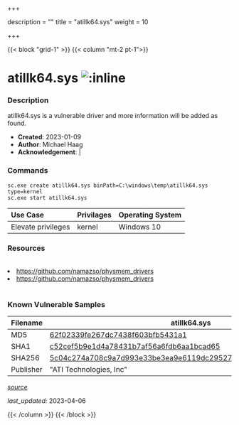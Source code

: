 +++

description = ""
title = "atillk64.sys"
weight = 10

+++


{{< block "grid-1" >}}
{{< column "mt-2 pt-1">}}


# atillk64.sys ![:inline](/images/twitter_verified.png) 


### Description

atillk64.sys is a vulnerable driver and more information will be added as found.

- **Created**: 2023-01-09
- **Author**: Michael Haag
- **Acknowledgement**:  | [](https://twitter.com/)

### Commands

```
sc.exe create atillk64.sys binPath=C:\windows\temp\atillk64.sys type=kernel
sc.exe start atillk64.sys
```

| Use Case | Privilages | Operating System | 
|:---- | ---- | ---- |
| Elevate privileges | kernel | Windows 10 |

### Resources
<br>
<li><a href=" https://github.com/namazso/physmem_drivers"> https://github.com/namazso/physmem_drivers</a></li>
<li><a href="https://github.com/namazso/physmem_drivers">https://github.com/namazso/physmem_drivers</a></li>
<br>

### Known Vulnerable Samples

| Filename | atillk64.sys |
|:---- | ---- | 
| MD5 | <a href="https://www.virustotal.com/gui/file/62f02339fe267dc7438f603bfb5431a1">62f02339fe267dc7438f603bfb5431a1</a> |
| SHA1 | <a href="https://www.virustotal.com/gui/file/c52cef5b9e1d4a78431b7af56a6fdb6aa1bcad65">c52cef5b9e1d4a78431b7af56a6fdb6aa1bcad65</a> |
| SHA256 | <a href="https://www.virustotal.com/gui/file/5c04c274a708c9a7d993e33be3ea9e6119dc29527a767410dbaf93996f87369a">5c04c274a708c9a7d993e33be3ea9e6119dc29527a767410dbaf93996f87369a</a> |
| Publisher | &#34;ATI Technologies, Inc&#34; || Signature | ATI Technologies, Inc, VeriSign Class 3 Code Signing 2004 CA, VeriSign Class 3 Public Primary CA   || Description | ATI Diagnostics Hardware Abstraction Sys |


[*source*](https://github.com/magicsword-io/LOLDrivers/tree/main/yaml/atillk64.yaml)

*last_updated:* 2023-04-06








{{< /column >}}
{{< /block >}}
